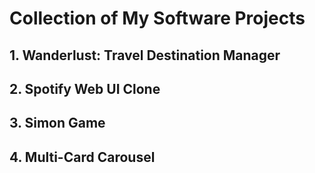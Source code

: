 # Collection of My Software Projects

 ## 1. **Wanderlust: Travel Destination Manager**
 ## 2. **Spotify Web UI Clone**
 ## 3. **Simon Game**
 ## 4. **Multi-Card Carousel**

